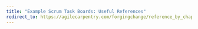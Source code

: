 ```yaml
---
title: "Example Scrum Task Boards: Useful References"
redirect_to: https://agilecarpentry.com/forgingchange/reference_by_chapter/ExampleScrumTaskBoards/
---
```


